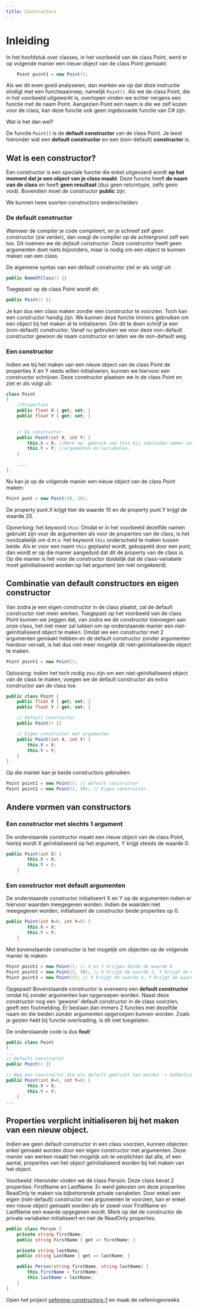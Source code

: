 ```yaml
---
title: Constructors
---
```


# Inleiding

In het hoofdstuk over classes, in het voorbeeld van de class Point, werd er op volgende manier een nieuw object van de class Point gemaakt:

```csharp
    Point point1 = new Point();
```

Als we dit even goed analyseren, dan merken we op dat deze instructie eindigt met een functieaanroep, namelijk `Point()`.
Als we de class Point, die in het voorbeeld uitgewerkt is, overlopen vinden we echter nergens een functie met de naam Point. Aangezien Point een naam is die we zelf kozen voor de class, kan deze functie ook geen ingebouwde functie van C# zijn.

Wat is het dan wel? 

De functie `Point()` is de __default constructor__ van de class Point. Je leest hieronder wat een __default constructor__ en een (non-default) __constructor__ is.


## Wat is een constructor?
Een constructor is een speciale functie die enkel uitgevoerd wordt __op het moment dat je een object van je class maakt__. Deze functie heeft __de naam van de class__ en heeft __geen resultaat__ (dus geen returntype, zelfs geen void). Bovendien moet de constructor __public__ zijn.

We kunnen twee soorten constructors onderscheiden:

### De default constructor
Wanneer de compiler je code compileert, en je schreef zelf geen constructor (zie verder), dan voegt de compiler op de achtergrond zelf een toe. Dit noemen we de _default constructor_. Deze constructor heeft geen argumenten doet niets bijzonders, maar is nodig om een object te kunnen maken van een class.

De algemene syntax van een default constructor ziet er als volgt uit:
```csharp
public NameOfClass() {}
```

Toegepast op de class Point wordt dit:
```csharp
public Point() {}
```

Je kan dus een class maken zonder een constructor te voorzien. Toch kan een constructor handig zijn. We kunnen deze functie immers gebruiken om een object bij het maken al te initialiseren. Om dit te doen schrijf je een (non-default) constructor. Vanaf nu gebruiken we voor deze non-default constructor gewoon de naam constructor en laten we de non-default weg.

### Een constructor
Indien we bij het maken van een nieuw object van de class Point de properties X en Y reeds willen initialiseren, kunnen we hiervoor een constructor schrijven. Deze constructor plaatsen we in de class Point en ziet er als volgt uit: 

```csharp
class Point
{
    //Properties
    public float X { get; set; }
    public float Y { get; set; }

    
    // De constructor
    public Point(int X, int Y) {
        this.X = X; //Merk op: gebruik van this bij identieke namen voor
        this.Y = Y; //argumenten en variabelen.
    }

    ....
}
```

Nu kan je op de volgende manier een nieuw object van de class Point maken:

```csharp
Point punt = new Point(10, 20);
```

De property punt.X krijgt hier de waarde 10 en de property punt.Y krijgt de waarde 20.

Opmerking: het keyword `this`:
Omdat er in het voorbeeld dezelfde namen gebruikt zijn voor de argumenten als voor de properties van de class, is het noodzakelijk om d.m.v. het keyword `this` onderscheid te maken tussen beide. Als er voor een naam `this` geplaatst wordt, gekoppeld door een punt, dan wordt er op die manier aangeduid dat dit de property van de class is. Op die manier is het voor de constructor duidelijk dat de class-variabele moet geïnitialiseerd worden op het argument (en niet omgekeerd).

## Combinatie van default constructors en eigen constructor
Van zodra je een eigen constructor in de class plaatst, zal de default constructor niet meer werken.
Toegepast op het voorbeeld van de class Point kunnen we zeggen dat, van zodra we de constructor toevoegen aan onze class, het niet meer zal lukken om op onderstaande manier een niet-geïnitialiseerd object te maken. Omdat we een constructor met 2 argumenten gemaakt hebben en de default constructor zonder argumenten hierdoor vervalt, is het dus niet meer mogelijk dit niet-geïnitialiseerde object te maken.

```csharp
Point point1 = new Point();
```

Oplossing: indien het toch nodig zou zijn om een niet-geïnitialiseerd object van de class te maken, voegen we de default constructor als extra constructor aan de class toe.

```csharp
public class Point {
    public float X { get; set; }
    public float Y { get; set; }

    // Default constructor
    public Point() {}

    // Eigen constructor met argumenten
    public Point(int X, int Y) {
        this.X = X;
        this.Y = Y;
    }
}
```

Op die manier kan je beide constructors gebruiken:

```csharp
Point point1 = new Point(); // default constructor
Point point2 = new Point(3, 30); // Eigen constructor
```

## Andere vormen van constructors

### Een constructor met slechts 1 argument

De onderstaande constructor maakt een nieuw object van de class Point, hierbij wordt X geïnitialiseerd op het argument, Y krijgt steeds de waarde 0.

```csharp
public Point(int X) {
        this.X = X;
        this.Y = 0;
    }
```

### Een constructor met default argumenten

De onderstaande constructor initialiseert X en Y op de argumenten indien er hiervoor waarden meegegeven worden. Indien de waarden niet meegegeven worden, initialiseert de constructor beide properties op 0.

```csharp
public Point(int X=0, int Y=0) {
        this.X = X;
        this.Y = Y;
    }
```
Met bovenstaande constructor is het mogelijk om objecten op de volgende manier te maken:

```csharp
Point point1 = new Point(); // X en Y krijgen beide de waarde 0
Point point2 = new Point(3, 30); // X krijgt de waarde 3, Y krijgt de waarde 30
Point point3 = new Point(3); // X krijgt de waarde 3, Y krijgt de waarde 0
```

Opgepast! 
Bovenstaande constructor is eveneens een __default constructor__ omdat hij zonder argumenten kan opgeroepen worden. Naast deze constructor nog een 'gewone' default constructor in de class voorzien, geeft een foutmelding. Er bestaan dan immers 2 functies met dezelfde naam en die beiden zonder argumenten opgeroepen kunnen worden. Zoals je gezien hebt bij functie overloading, is dit niet toegelaten.

De onderstaande code is dus __fout__!

```csharp
public class Point
{
...
// Default constructor
public Point() {}

// Nog een constructor die als default gebruikt kan worden -> dubbelzinnigheid -> fout!!!
public Point(int X=0, int Y=0) {
        this.X = X;
        this.Y = Y;
    }
...
```


## Properties verplicht initialiseren bij het maken van een nieuw object.
Indien we geen default constructor in een class voorzien, kunnen objecten enkel gemaakt worden door een eigen constructor met argumenten. Deze manier van werken maakt het mogelijk om te verplichten dat alle, of een aantal, properties van het object geïnitialiseerd worden bij het maken van het object.

Voorbeeld:
Hieronder vinden we de class Person. Deze class bevat 2 properties: FirstName en LastName. Er werd gekozen om deze properties ReadOnly te maken via bijbehorende private variabelen. 
Door enkel een eigen (niet-default) constructor met argumenten te voorzien, kan er enkel een nieuw object gemaakt worden als er zowel voor FirstName en LastName een waarde opgegeven wordt. Merk op dat de constructor de private variabelen initialiseert en niet de ReadOnly properties.

```csharp
public class Person {
    private string firstName;
    public string FirstName { get => firstName; }

    private string lastName;
    public string LastName { get => lastName; }

    public Person(string firstName, string lastName) {
        this.firstName = firstName;
        this.lastName = lastName;
    }
}
```

<div class="note oefening">
    <p>Open het project <a href="https://github.com/sma-it/oefening-constructors-1" target="_blank">oefening-constructors-1</a> en maak de oefeningenreeks</p>
</div>
